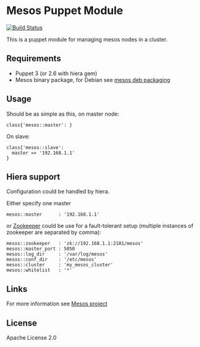 # Mesos Puppet Module
[![Build Status](https://travis-ci.org/deric/puppet-mesos.png)](https://travis-ci.org/deric/puppet-mesos)

This is a puppet module for managing mesos nodes in a cluster.

## Requirements

  * Puppet 3 (or 2.6 with hiera gem)
  * Mesos binary package, for Debian see [mesos deb packaging](https://github.com/deric/mesos-deb-packaging)

## Usage

  Should be as simple as this, on master node:

```puppet
class{'mesos::master': }
```

  On slave:

```puppet
class{'mesos::slave':
  master => '192.168.1.1'
}
```

## Hiera support

  Configuration could be handled by hiera.

  Either specify one master

    mesos::master      : '192.168.1.1'

  or [Zookeeper](http://zookeeper.apache.org/) could be use for a fault-tolerant setup (multiple instances of zookeeper are separated by comma):

    mesos::zookeeper   : 'zk://192.168.1.1:2181/mesos'
    mesos::master_port : 5050
    mesos::log_dir     : '/var/log/mesos'
    mesos::conf_dir    : '/etc/mesos'
    mesos::cluster     : 'my_mesos_cluster'
    mesos::whitelist   : '*'


## Links

For more information see [Mesos project](http://mesos.apache.org/)

## License

Apache License 2.0

